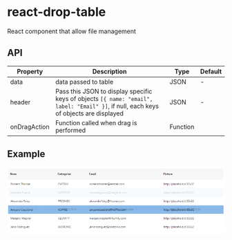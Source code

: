 # react-drop-table
React component that allow file management

## API
| Property     | Description                                                                                                                         | Type     | Default |
|--------------|-------------------------------------------------------------------------------------------------------------------------------------|----------|---------|
| data         | data passed to table                                                                                                                | JSON     | -       |
| header       | Pass this JSON to display specific keys of objects `[{ name: "email", label: "Email" }]`, if null, each keys of objects are displayed | JSON     | -       |
| onDragAction | Function called when drag is performed                                                                                              | Function |         |


## Example 
![react-drop-table](https://github.com/nvana/react-drop-table/blob/master/docs/example-table.png)
